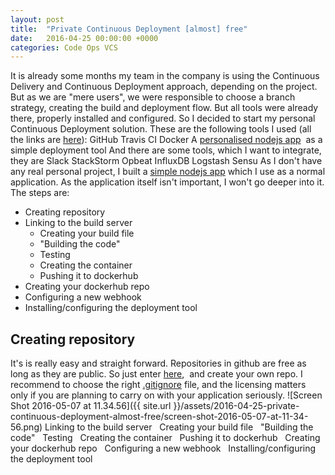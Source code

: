 ```yaml
---
layout: post
title:  "Private Continuous Deployment [almost] free"
date:   2016-04-25 00:00:00 +0000
categories: Code Ops VCS
---
```


It is already some months my team in the company is using the Continuous Delivery and Continuous Deployment approach, depending on the project. But as we are "mere users", we were responsible to choose a branch strategy, creating the build and deployment flow. But all tools were already there, properly installed and configured. So I decided to start my personal Continuous Deployment solution. These are the following tools I used (all the links are [here](https://diegoluiz.com/2016/04/04/full-stack-from-nothing-to-production/)): GitHub Travis CI Docker A [personalised nodejs app](https://github.com/diegoluiz/dockerhub-listener)  as a simple deployment tool And there are some tools, which I want to integrate, they are Slack StackStorm Opbeat InfluxDB Logstash Sensu As I don't have any real personal project, I built a [simple nodejs app](https://github.com/diegoluiz/node-sample) which I use as a normal application. As the application itself isn't important, I won't go deeper into it. The steps are:

*   Creating repository
*   Linking to the build server
    *   Creating your build file
    *   "Building the code"
    *   Testing
    *   Creating the container
    *   Pushing it to dockerhub
*   Creating your dockerhub repo
*   Configuring a new webhook
*   Installing/configuring the deployment tool

## Creating repository

It's is really easy and straight forward. Repositories in github are free as long as they are public. So just enter [here](https://github.com/new),  and create your own repo. I recommend to choose the right [.gitignore](https://git-scm.com/docs/gitignore) file, and the licensing matters only if you are planning to carry on with your application seriously. ![Screen Shot 2016-05-07 at 11.34.56]({{ site.url }}/assets/2016-04-25-private-continuous-deployment-almost-free/screen-shot-2016-05-07-at-11-34-56.png) Linking to the build server   Creating your build file   "Building the code"   Testing   Creating the container   Pushing it to dockerhub   Creating your dockerhub repo   Configuring a new webhook   Installing/configuring the deployment tool
